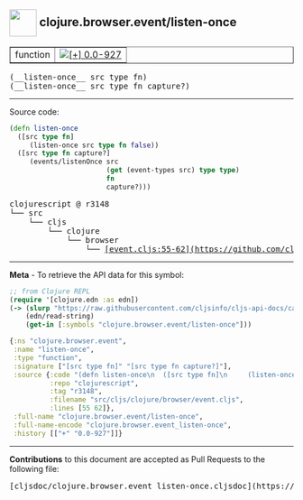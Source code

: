 ## <img width="48px" valign="middle" src="http://i.imgur.com/Hi20huC.png"> clojure.browser.event/listen-once

 <table border="1">
<tr>

<td>function</td>
<td><a href="https://github.com/cljsinfo/cljs-api-docs/tree/0.0-927"><img valign="middle" alt="[+] 0.0-927" src="https://img.shields.io/badge/+-0.0--927-lightgrey.svg"></a> </td>
</tr>
</table>

 <samp>
(__listen-once__ src type fn)<br>
</samp>
 <samp>
(__listen-once__ src type fn capture?)<br>
</samp>

---





Source code:

```clj
(defn listen-once
  ([src type fn]
     (listen-once src type fn false))
  ([src type fn capture?]
     (events/listenOnce src
                        (get (event-types src) type type)
                        fn
                        capture?)))
```

 <pre>
clojurescript @ r3148
└── src
    └── cljs
        └── clojure
            └── browser
                └── <ins>[event.cljs:55-62](https://github.com/clojure/clojurescript/blob/r3148/src/cljs/clojure/browser/event.cljs#L55-L62)</ins>
</pre>


---

__Meta__ - To retrieve the API data for this symbol:

```clj
;; from Clojure REPL
(require '[clojure.edn :as edn])
(-> (slurp "https://raw.githubusercontent.com/cljsinfo/cljs-api-docs/catalog/cljs-api.edn")
    (edn/read-string)
    (get-in [:symbols "clojure.browser.event/listen-once"]))
```

```clj
{:ns "clojure.browser.event",
 :name "listen-once",
 :type "function",
 :signature ["[src type fn]" "[src type fn capture?]"],
 :source {:code "(defn listen-once\n  ([src type fn]\n     (listen-once src type fn false))\n  ([src type fn capture?]\n     (events/listenOnce src\n                        (get (event-types src) type type)\n                        fn\n                        capture?)))",
          :repo "clojurescript",
          :tag "r3148",
          :filename "src/cljs/clojure/browser/event.cljs",
          :lines [55 62]},
 :full-name "clojure.browser.event/listen-once",
 :full-name-encode "clojure.browser.event_listen-once",
 :history [["+" "0.0-927"]]}

```

---

__Contributions__ to this document are accepted as Pull Requests to the following file:

 <pre>
[cljsdoc/clojure.browser.event_listen-once.cljsdoc](https://github.com/cljsinfo/cljs-api-docs/blob/master/cljsdoc/clojure.browser.event_listen-once.cljsdoc)
</pre>

